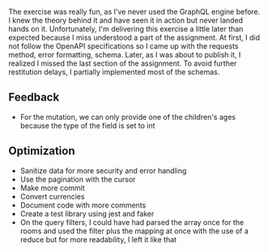 The exercise was really fun, as I've never used the GraphQL engine before. I knew the theory behind it and have seen it in action but never landed hands on it. Unfortunately, I'm delivering this exercise a little later than expected because I miss understood a part of the assignment. At first, I did not follow the OpenAPI specifications so I came up with the requests method, error formatting, schema. Later, as I was about to publish it, I realized I missed the last section of the assignment. To avoid further restitution delays, I partially implemented most of the schemas.

## Feedback
- For the mutation, we can only provide one of the children's ages because the type of the field is set to int

## Optimization
- Sanitize data for more security and error handling
- Use the pagination with the cursor
- Make more commit
- Convert currencies
- Document code with more comments
- Create a test library using jest and faker
- On the query filters, I could have had parsed the array once for the rooms and used the filter plus the mapping at once with the use of a reduce but for more readability, I left it like that

